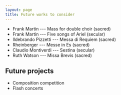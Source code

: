 ```yaml
---
layout: page
title: Future works to consider
---
```


* Frank Martin --- Mass for double choir (sacred)
* Frank Martin --- Five songs of Ariel (secular)
* Ildebrando Pizzetti --- Messa di Requiem (sacred)
* Rheinberger --- Messe in Es (sacred)
* Claudio Montiverdi --- Sestina (secular)
* Ruth Watson --- Missa Brevis (sacred)

## Future projects

* Composition competition
* Flash concerts
